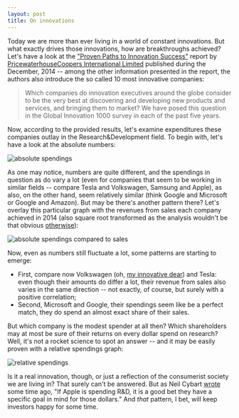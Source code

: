 ```yaml
---
layout: post
title: On innovations
---
```


Today we are more than ever living in a world of constant innovations. But what exactly drives those innovations, how are breakthroughs achieved? Let's have a look at the ["Proven Paths to Innovation Success"](http://www.strategyand.pwc.com/media/file/Proven-Paths-to-Innovation-Success.pdf) report by [PricewaterhouseCoopers International Limited](http://pwc.com) published during the December, 2014 -- among the other information presented in the report, the authors also introduce the so called 10 most innovative companies:

> Which companies do innovation executives around the globe consider to be the very best at discovering and developing new products and services, and bringing them to market? We have posed this question in the Global Innovation 1000 survey in each of the past five years.

Now, according to the provided results, let's examine expenditures these companies outlay in the Research&Development field. To begin with, let's have a look at the absolute numbers:

<!-- ![absolute spendings](http://i.imgur.com/kERxs6C.png) -->
![absolute spendings](http://i.imgur.com/7RdSRKW.png)

As one may notice, numbers are quite different, and the spendings in question as do vary a lot (even for companies that seem to be working in similar fields -- compare Tesla and Volkswagen, Samsung and Apple), as also, on the other hand, seem relatively similar (think Google and Microsoft or Google and Amazon). But may be there's another pattern there? Let's overlay this particular graph with the revenues from sales each company achieved in 2014 (also square root transformed as the analysis wouldn't be that obvious [otherwise](http://i.imgur.com/V41IC6n.png)):

<!-- ![absolute spendings compared to sales](http://i.imgur.com/NeHezZB.png) -->
![absolute spendings compared to sales](http://i.imgur.com/DPsCv5M.png)

Now, even as numbers still fluctuate a lot, some patterns are starting to emerge: 
  - First, compare now Volkswagen (oh, [my innovative dear](https://en.wikipedia.org/wiki/Volkswagen_emissions_scandal)) and Tesla: even though their amounts do differ a lot, their revenue from sales also varies in the same direction -- not exactly, of course, but surely with a positive correlation;
  - Second, Microsoft and Google, their spendings seem like be a perfect match, they do spend an almost exact share of their sales.

But which company is the modest spender at all then? Which shareholders may at most be sure of their returns on every dollar spend on research? Well, it's not a rocket science to spot an answer -- and it may be easily proven with a relative spendings graph:

<!-- ![relative spendings](http://i.imgur.com/PhjtMKY.png) -->
![relative spendings](http://i.imgur.com/vfUlRnp.png)

Is it a real innovation, though, or just a reflection of the consumerist society we are living in? That surely can't be answered. But as Neil Cybart [wrote](http://www.aboveavalon.com/notes/2015/5/3/significant-rd-increase-suggests-apple-is-working-on-something-big) some time ago, "If Apple is spending R&D, it is a good bet they have a specific goal in mind for those dollars." And *that* pattern, I bet, will keep investors happy for some time.

&nbsp;

